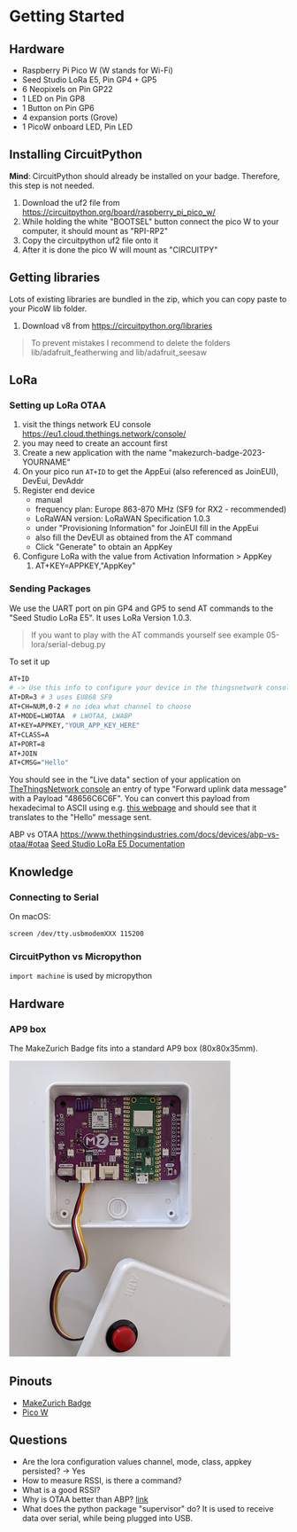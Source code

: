 # Getting Started

## Hardware

* Raspberry Pi Pico W (W stands for Wi-Fi)
* Seed Studio LoRa E5, Pin GP4 + GP5
* 6 Neopixels on Pin GP22
* 1 LED on Pin GP8
* 1 Button on Pin GP6
* 4 expansion ports (Grove)
* 1 PicoW onboard LED, Pin LED

## Installing CircuitPython

**Mind**: CircuitPython should already be installed on your badge.
Therefore, this step is not needed.

1. Download the uf2 file from https://circuitpython.org/board/raspberry_pi_pico_w/
2. While holding the white "BOOTSEL" button connect the pico W to your computer, it should mount as "RPI-RP2"
3. Copy the circuitpython uf2 file onto it
4. After it is done the pico W will mount as "CIRCUITPY"

## Getting libraries

Lots of existing libraries are bundled in the zip, which you can copy paste to your PicoW lib folder.

1. Download v8 from https://circuitpython.org/libraries

> To prevent mistakes I recommend to delete the folders lib/adafruit_featherwing and lib/adafruit_seesaw

## LoRa

### Setting up LoRa OTAA

1. visit the things network EU console https://eu1.cloud.thethings.network/console/
2. you may need to create an account first
3. Create a new application with the name "makezurch-badge-2023-YOURNAME"
4. On your pico run `AT+ID` to get the AppEui (also referenced as JoinEUI), DevEui, DevAddr
5. Register end device
    * manual
    * frequency plan: Europe 863-870 MHz (SF9 for RX2 - recommended)
    * LoRaWAN version: LoRaWAN Specification 1.0.3
    * under "Provisioning Information" for JoinEUI fill in the AppEui
    * also fill the DevEUI as obtained from the AT command
    * Click "Generate" to obtain an AppKey
6. Configure LoRa with the value from Activation Information > AppKey
   1. AT+KEY=APPKEY,"AppKey"

### Sending Packages

We use the UART port on pin GP4 and GP5 to send AT commands to the "Seed Studio LoRa E5".
It uses LoRa Version 1.0.3.

> If you want to play with the AT commands yourself see example 05-lora/serial-debug.py

To set it up

```bash
AT+ID
# -> Use this info to configure your device in the thingsnetwork console
AT+DR=3 # 3 uses EU868 SF9
AT+CH=NUM,0-2 # no idea what channel to choose
AT+MODE=LWOTAA  # LWOTAA, LWABP
AT+KEY=APPKEY,"YOUR_APP_KEY_HERE"
AT+CLASS=A
AT+PORT=8
AT+JOIN
AT+CMSG="Hello"
```

You should see in the "Live data" section of your application on
[TheThingsNetwork console](https://eu1.cloud.thethings.network/console/)
an entry of type "Forward uplink data message" with a Payload
"48656C6C6F". You can convert this payload from hexadecimal to ASCII
using e.g. [this webpage](https://www.rapidtables.com/convert/number/hex-to-ascii.html)
and should see that it translates to the "Hello" message sent.

ABP vs OTAA https://www.thethingsindustries.com/docs/devices/abp-vs-otaa/#otaa
[Seed Studio LoRa E5 Documentation](https://files.seeedstudio.com/products/317990687/res/LoRa-E5%20AT%20Command%20Specification_V1.0%20.pdf)

## Knowledge

### Connecting to Serial

On macOS:

```bash
screen /dev/tty.usbmodemXXX 115200
```

### CircuitPython vs Micropython

`import machine` is used by micropython

## Hardware

### AP9 box

The MakeZurich Badge fits into a standard AP9 box (80x80x35mm).

![AP9.png](pictures/AP9.png)

## Pinouts

* [MakeZurich Badge](pinout.png)
* [Pico W](picow-pinout.png)

## Questions

* Are the lora configuration values channel, mode, class, appkey persisted? -> Yes
* How to measure RSSI, is there a command?
* What is a good RSSI?
* Why is OTAA better than ABP? [link](https://www.thethingsindustries.com/docs/devices/abp-vs-otaa/#otaa)
* What does the python package "supervisor" do? It is used to receive data over serial, while being plugged into USB.
